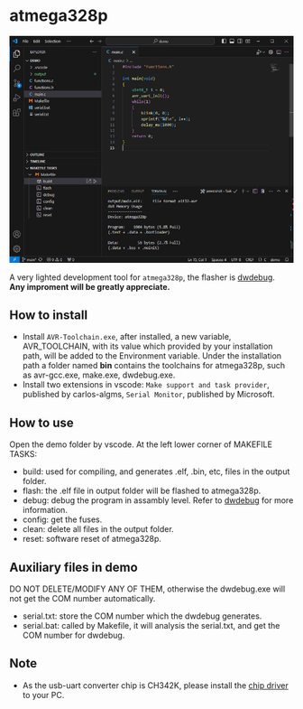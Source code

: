 # atmega328p
![image](screenshot.jpg)

A very lighted development tool for `atmega328p`, the flasher is [dwdebug](https://github.com/dcwbrown/dwire-debug).   
**Any improment will be greatly appreciate.**
	
## How to install
  * Install `AVR-Toolchain.exe`, after installed, a new variable, AVR_TOOLCHAIN, with its value which provided by your installation path, will be added to the Environment variable. Under the installation path a folder named **bin** contains the toolchains for atmega328p, such as avr-gcc.exe, make.exe, dwdebug.exe. 
  * Install two extensions in vscode: `Make support and task provider`, published by carlos-algms, `Serial Monitor`, published by Microsoft.

## How to use
Open the demo folder by vscode. At the left lower corner of MAKEFILE TASKS:
  * build: used for compiling, and generates .elf, .bin, etc, files in the output folder.
  * flash: the .elf file in output folder will be flashed to atmega328p.
  * debug: debug the program in assambly level. Refer to [dwdebug](https://github.com/dcwbrown/dwire-debug) for more information.
  * config: get the fuses.
  * clean: delete all files in the output folder.
  * reset: software reset of atmega328p.
  
## Auxiliary files in demo
DO NOT DELETE/MODIFY ANY OF THEM, otherwise the dwdebug.exe will not get the COM number automatically.
  * serial.txt: store the COM number which the dwdebug generates.
  * serial.bat: called by Makefile, it will analysis the serial.txt, and get the COM number for dwdebug.
	
## Note
  * As the usb-uart converter chip is CH342K, please install the [chip driver](https://www.wch-ic.com/products/CH342.html?) to your PC.
	